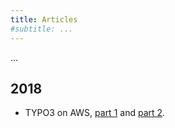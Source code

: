 ```yaml
---
title: Articles
#subtitle: ...
---
```


...

## 2018

* TYPO3 on AWS, [part 1](2018/typo3-on-amazon-web-services-part-1.md) and [part 2](2018/typo3-on-amazon-web-services-part-2.md).
